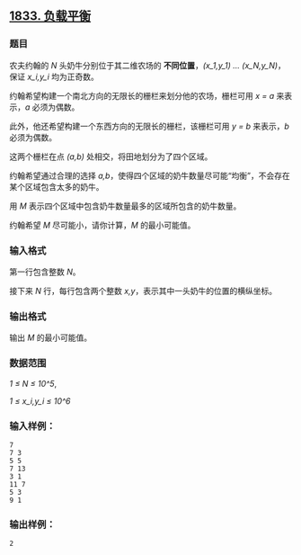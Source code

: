 ## [1833. 负载平衡](https://www.acwing.com/problem/content/1835/)

### 题目

农夫约翰的 *N* 头奶牛分别位于其二维农场的 **不同位置**，*(x_1,y_1) … (x_N,y_N)*，保证 *x_i,y_i* 均为正奇数。

约翰希望构建一个南北方向的无限长的栅栏来划分他的农场，栅栏可用 *x = a* 来表示，*a* 必须为偶数。

此外，他还希望构建一个东西方向的无限长的栅栏，该栅栏可用 *y = b* 来表示，*b* 必须为偶数。

这两个栅栏在点 *(a,b)* 处相交，将田地划分为了四个区域。

约翰希望通过合理的选择 *a,b*，使得四个区域的奶牛数量尽可能“均衡”，不会存在某个区域包含太多的奶牛。

用 *M* 表示四个区域中包含奶牛数量最多的区域所包含的奶牛数量。

约翰希望 *M* 尽可能小，请你计算，*M* 的最小可能值。

### 输入格式

第一行包含整数 *N*。

接下来 *N* 行，每行包含两个整数 *x,y*，表示其中一头奶牛的位置的横纵坐标。

### 输出格式

输出 *M* 的最小可能值。

### 数据范围

*1 ≤ N ≤ 10^5*,

*1 ≤ x_i,y_i ≤ 10^6*

### 输入样例：

```
7
7 3
5 5
7 13
3 1
11 7
5 3
9 1
```

### 输出样例：

```
2
```
